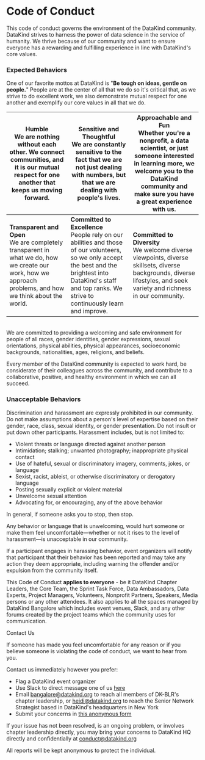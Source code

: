 # Code of Conduct

This code of conduct governs the environment of the DataKind community. DataKind strives to harness the power of data science in the service of humanity. We thrive because of our community and want to ensure everyone has a rewarding and fulfilling experience in line with DataKind&#39;s core values.

### Expected Behaviors

One of our favorite mottos at DataKind is &quot;**Be tough on ideas, gentle on people.**&quot; People are at the center of all that we do so it&#39;s critical that, as we strive to do excellent work, we also demonstrate mutual respect for one another and exemplify our core values in all that we do.

| **Humble** <br/> We are nothing without each other. We connect communities, and it is our mutual respect for one another that keeps us moving forward. | **Sensitive and Thoughtful** <br/>We are constantly sensitive to the fact that we are not just dealing with numbers, but that we are dealing with people&#39;s lives. | **Approachable and Fun** <br/>Whether you&#39;re a nonprofit, a data scientist, or just someone interested in learning more, we welcome you to the DataKind community and make sure you have a great experience with us. |
| --- | --- | --- |
| **Transparent and Open** <br/> We are completely transparent in what we do, how we create our work, how we approach problems, and how we think about the world. | **Committed to Excellence** <br/> People rely on our abilities and those of our volunteers, so we only accept the best and the brightest into DataKind&#39;s staff and top ranks. We strive to continuously learn and improve. | **Committed to Diversity** <br/> We welcome diverse viewpoints, diverse skillsets, diverse backgrounds, diverse lifestyles, and seek variety and richness in our community. |

<br/>
We are committed to providing a welcoming and safe environment for people of all races, gender identities, gender expressions, sexual orientations, physical abilities, physical appearances, socioeconomic backgrounds, nationalities, ages, religions, and beliefs.

Every member of the DataKind community is expected to work hard, be considerate of their colleagues across the community, and contribute to a collaborative, positive, and healthy environment in which we can all succeed.

### Unacceptable Behaviors

Discrimination and harassment are expressly prohibited in our community. Do not make assumptions about a person&#39;s level of expertise based on their gender, race, class, sexual identity, or gender presentation. Do not insult or put down other participants. Harassment includes, but is not limited to:

- Violent threats or language directed against another person
- Intimidation; stalking; unwanted photography; inappropriate physical contact
- Use of hateful, sexual or discriminatory imagery, comments, jokes, or language
- Sexist, racist, ableist, or otherwise discriminatory or derogatory language
- Posting sexually explicit or violent material
- Unwelcome sexual attention
- Advocating for, or encouraging, any of the above behavior

In general, if someone asks you to stop, then stop.

Any behavior or language that is unwelcoming, would hurt someone or make them feel uncomfortable—whether or not it rises to the level of harassment—is unacceptable in our community.

If a participant engages in harassing behavior, event organizers will notify that participant that their behavior has been reported and may take any action they deem appropriate, including warning the offender and/or expulsion from the community itself.

This Code of Conduct **applies to everyone** - be it DataKind Chapter Leaders, the Core Team, the Sprint Task Force, Data Ambassadors, Data Experts, Project Managers, Volunteers, Nonprofit Partners, Speakers, Media persons or any other attendees. It also applies to all the spaces managed by DataKind Bangalore which includes event venues, Slack, and any other forums created by the project teams which the community uses for communication.

Contact Us

If someone has made you feel uncomfortable for any reason or if you believe someone is violating the code of conduct, we want to hear from you.

Contact us immediately however you prefer:

- Flag a DataKind event organizer
- Use Slack to direct message one of us [here](https://dkblr-slack.herokuapp.com/)
- Email [bangalore@datakind.org](mailto:bangalore@datakind.org) to reach all members of DK-BLR&#39;s chapter leadership, or [heidi@datakind.org](mailto:heidi@datakind.org) to reach the Senior Network Strategist based in DataKind&#39;s headquarters in New York
- Submit your concerns in [this anonymous form](https://goo.gl/forms/cIWL6NwHllwCcO0F3)

If your issue has not been resolved, is an ongoing problem, or involves chapter leadership directly, you may bring your concerns to DataKind HQ directly and confidentially at [conduct@datakind.org](mailto:conduct@datakind.org)

All reports will be kept anonymous to protect the individual.
